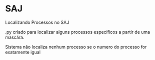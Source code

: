 # SAJ
Localizando Processos no SAJ

.py criado para localizar alguns processos específicos a partir de uma mascára.

Sistema não localiza nenhum processo se o numero do processo for exatamente igual
